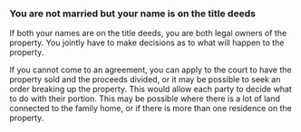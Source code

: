 ###  You are not married but your name is on the title deeds

If both your names are on the title deeds, you are both legal owners of the
property. You jointly have to make decisions as to what will happen to the
property.

If you cannot come to an agreement, you can apply to the court to have the
property sold and the proceeds divided, or it may be possible to seek an order
breaking up the property. This would allow each party to decide what to do
with their portion. This may be possible where there is a lot of land
connected to the family home, or if there is more than one residence on the
property.
